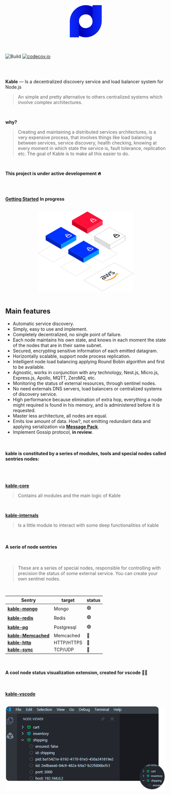 <br>
<br>
<br>

<div align="center">
<img src="https://github.com/11ume/kable/blob/master/images/logo.png" width="100" height="auto"/>
</div>

<br>
<br>

![Build](https://github.com/11ume/kable-core/workflows/Build/badge.svg)
[![codecov.io](https://codecov.io/github/11ume/kable-core/coverage.svg?branch=master)](https://codecov.io/github/11ume/kable-core?branch=master)

<br>

<br>

**Kable** — Is a decentralized discovery service and load balancer system for Node.js
<br>

> An simple and pretty alternative to others centralized systems which involve complex architectures. 
<br>

**why?**

> Creating and maintaining a distributed services architectures, is a very expensive process, that involves things like load balancing between services, service discovery, health checking, knowing at every moment in which state the service is, fault tolerance, replication etc. The goal of Kable is to make all this easier to do. 
<br>

**This project is under active developement 🔥**

<br>
<br>

**[Getting Started](https://github.com/11ume/kable/blob/master/docs/getting_started.md)** **In progress**

<br>

<div align="center">
<img src="https://github.com/11ume/kable/blob/master/images/nodes.png" width="300" height="auto"/>
</div>
<br>


## Main features

* Automatic service discovery.
* Simply, easy to use and implement.
* Completely decentralized, no single point of failure.
* Each node maintains his own state, and knows in each moment the state of the nodes that are in their same subnet.
* Secured, encrypting sensitive information of each emitted datagram.
* Horizontally scalable, support node process replication.
* Intelligent node load balancing applying Round Bobin algorithm and first to be available.
* Agnostic, works in conjunction with any technology, Nest.js, Micro.js, Express.js, Apollo, MQTT, ZeroMQ, etc.
* Monitoring the status of external resources, through sentinel nodes.
* No need externals DNS servers, load balancers or centralized systems of discovery service.
* High performance because elimination of extra hop, everything a node might required is found in his memory, 
and is administered before it is requested.
* Master less architecture, all nodes are equal.
* Emits low amount of data. How?, not emitting redundant data and applying serialization via **[Message Pack](https://msgpack.org/)**.
* Implement Gossip protocol, **in review**.

<br>

#### kable is constituted by a series of modules, tools and special nodes called sentries nodes:
<br>
<br>

**[kable-core](https://github.com/11ume/kable-core)**
<br>

> Contains all modules and the main logic of Kable
<br>

**[kable-internals](https://github.com/11ume/kable-internals)**
<br>

> Is a little module to interact with some deep functionalities of kable
<br>

#### A serie of node sentries
<br>

> These are a series of special nodes, responsible for controlling with precision the status of some external service. You can create your own sentinel nodes.
<br>

| Sentry                                                  | target     | status |
| ------------------------------------------------------- | ---------- | ------ |
| **[kable-mongo](https://github.com/11ume/kable-mongo)** | Mongo      | 🟢     |
| **[kable-redis](https://github.com/11ume/kable-redis)** | Redis      | 🟢     |
| **[kable-pg](https://github.com/11ume/kable-pg)**       | Postgresql | 🟢     |
| **[kable-Memcached]()**                                 | Memcached  | 🔨     |
| **[kable-http]()**                                      | HTTP/HTTPS | 🔨     |
| **[kable-sync]()**                                      | TCP/UDP    | 🔨     |

<br>

#### A cool node status visualization extension, created for vscode 🏄‍♀️
<br>

**[kable-vscode](https://github.com/11ume/kable-vscode)**
<br>

<br>
<div align="center">
<img src="https://github.com/11ume/kable/blob/master/images/vscode-ext.png" width="500" height="auto"/>
</div>
<br>
